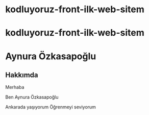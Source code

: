 # kodluyoruz-front-ilk-web-sitem
# kodluyoruz-front-ilk-web-sitem
<h1>Aynura Özkasapoğlu</h1>
<h2>Hakkımda</h2>
<p>Merhaba</p>
<p>Ben Aynura Özkasapoğlu</p>
<p>Ankarada yaşıyorum Öğrenmeyi seviyorum</p>
